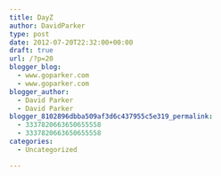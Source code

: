 ```yaml
---
title: DayZ
author: DavidParker
type: post
date: 2012-07-20T22:32:00+00:00
draft: true
url: /?p=20
blogger_blog:
  - www.goparker.com
  - www.goparker.com
blogger_author:
  - David Parker
  - David Parker
blogger_8102896dbba509af3d6c437955c5e319_permalink:
  - 3337820663650655558
  - 3337820663650655558
categories:
  - Uncategorized

---
```

